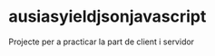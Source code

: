 ausiasyieldjsonjavascript
=========================

Projecte per a practicar la part de client i servidor
